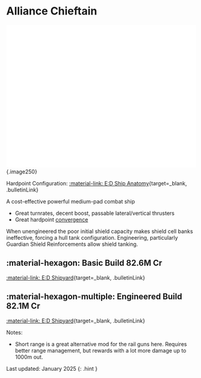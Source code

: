 # Alliance Chieftain
![Ship Image](../assets/ships/Chieftain.svg){.image250}

Hardpoint Configuration: [:material-link: E:D Ship Anatomy](https://siriuscorp.cc/edsa/?s=alliance-chieftain){target=_blank, .bulletinLink}

A cost-effective powerful medium-pad combat ship

* Great turnrates, decent boost, passable lateral/vertical thrusters
* Great hardpoint [convergence](../misc/glossary.md#convergence)

When unengineered the poor initial shield capacity makes shield cell banks ineffective, forcing a hull tank configuration. Engineering, particularly Guardian Shield Reinforcements allow shield tanking.

## :material-hexagon: Basic Build **82.6M Cr**

[:material-link: E:D Shipyard](https://edsy.org/#/L=I900000H4C0SC0,HgB00HgB00Hf500FBG00FBG00FBG00,DBw00DBw00DBw00CEg00,9on00AAA00APo00Adt00AtU00B8g00BLA00Bb600,15O0015O0015O00,7Ue0016y0023u0020m0020m0010i00,PvE_0Combat_0_D_0Basic){target=_blank, .bulletinLink}
<!-- [:material-link: Coriolis](https://coriolis.io/outfit/alliance_chieftain?code=A2pktkFflkdpsff47l7l2717171704040400B12dm7m3m32b2b2b25.AwRj4yso.CwBj4yso..EweloBhBGA2EoFMCGBzANokMK4fiIA%3D%3D&bn=PvE%20Combat%20-%20Basic){target=_blank, .bulletinLink} -->

## :material-hexagon-multiple: Engineered Build **82.1M Cr**

[:material-link: E:D Shipyard](https://edsy.org/#/L=I900000H4C0SC0,HgBG0BM_W0HgBG0BM_W0Hf5G0BI_W0KYiG07M_W0KYiG07M_W0KYiG07M_W0,DCYG09L_W0DCYG09L_W0DCYG09L_W0CEgG02G_W0,9onG05I_W0AAAG03I_W0APoG05I_W0AdtG05J_W0Aty00B8gG03L_W0BLeG05G_W0Bb600,7wv007wv007wv00,7UeG09L_W07iMG054_W07goG054_W020m0012GK05I_W010iG05I_W0,PvE_0Combat_0_D_0Full_0Engi){target=_blank, .bulletinLink}
<!-- [:material-link: Coriolis](https://coriolis.io/outfit/alliance_chieftain?code=A2pktkFflndpsif47l7l2729292908080800B15i5dm3271J1J1J25.AwRj4yso.CwBj4yso.H4sIAAAAAAAAA42SL0hDcRDHv%2Fvr3v69vbc%2FbnOKuqeDhWG1WBURWXPVYhMMBsPCDIJZxGRYMBqMBqNVsKwZjHaHiLo77x7bDxGF9wtfvnAf7u53d6ApAKOYyNeZSOouDGR6acDpiHNvU4A3DAEcojVDdkUS7U9m%2B7kFlG6iQj5KIg5TyUCHIrb3wVyYE7LYt4GykvWDaSEjVDXk0YT0yxW6RSGfJMIxWjXQsYiVJubkuQMsqFtUt6RuWR3HaXeCu7kG0NoYMle2ZiWUoI7JJJ9DVMvFOjNA%2FDojPfnlrCBQ8gcU%2BQ9K0Y6B9kSabYyH6X%2Bsot1xOgiUCQJlad1Al7rFq7hMVBfkqCvfW7JFdWwHJnOBSYd0WCM5EuA0P5597UWGwy5tmyT7umW9AkeTeP4V5GlT41GNn4iEeq9yVCvvzH7%2Bhiap999YjigwWaKmqXmhjT%2BIzc7XpLA6V1vw1HH1Nzkw5MCQ6pjx1%2FsGV0DBBz0DAAA%3D.EweloBhBGA2EoFMCGBzANokMK4fiIA%3D%3D&bn=PvE%20Combat%20-%20Basic){target=_blank, .bulletinLink} -->

Notes:
* Short range is a great alternative mod for the rail guns here. Requires better range management, but rewards with a lot more damage up to 1000m out.

Last updated: January 2025
{: .hint }